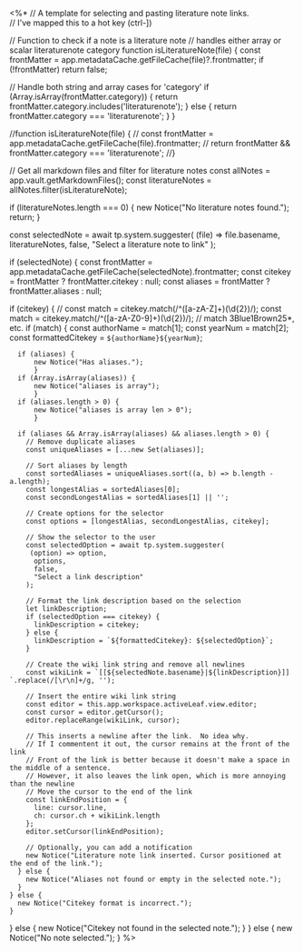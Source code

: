 <%*
// A template for selecting and pasting literature note links.  
// I've mapped this to a hot key (ctrl-])

// Function to check if a note is a literature note
// handles either array or scalar literaturenote category
function isLiteratureNote(file) {
  const frontMatter = app.metadataCache.getFileCache(file)?.frontmatter;
  if (!frontMatter) return false;

  // Handle both string and array cases for 'category'
  if (Array.isArray(frontMatter.category)) {
    return frontMatter.category.includes('literaturenote');
  } else {
    return frontMatter.category === 'literaturenote';
  }
}

//function isLiteratureNote(file) {
//  const frontMatter = app.metadataCache.getFileCache(file).frontmatter;
//  return frontMatter && frontMatter.category === 'literaturenote';
//}

// Get all markdown files and filter for literature notes
const allNotes = app.vault.getMarkdownFiles();
const literatureNotes = allNotes.filter(isLiteratureNote);

if (literatureNotes.length === 0) {
  new Notice("No literature notes found.");
  return;
}

const selectedNote = await tp.system.suggester(
  (file) => file.basename,
  literatureNotes,
  false,
  "Select a literature note to link"
);

if (selectedNote) {
  const frontMatter = app.metadataCache.getFileCache(selectedNote).frontmatter;
  const citekey = frontMatter ? frontMatter.citekey : null;
  const aliases = frontMatter ? frontMatter.aliases : null;

  if (citekey) {
    // const match = citekey.match(/^([a-zA-Z]+)(\d{2})/);
    const match = citekey.match(/^([a-zA-Z0-9]+)(\d{2})/); // match 3Blue1Brown25*, etc.
    if (match) {
      const authorName = match[1];
      const yearNum = match[2];
      const formattedCitekey = `${authorName}${yearNum}`;
    
      if (aliases) {
          new Notice("Has aliases.");
          }
      if (Array.isArray(aliases)) {
          new Notice("aliases is array");
          }
      if (aliases.length > 0) {
          new Notice("aliases is array len > 0");
          }
          
      if (aliases && Array.isArray(aliases) && aliases.length > 0) {
        // Remove duplicate aliases
        const uniqueAliases = [...new Set(aliases)];
        
        // Sort aliases by length
        const sortedAliases = uniqueAliases.sort((a, b) => b.length - a.length);
        const longestAlias = sortedAliases[0];
        const secondLongestAlias = sortedAliases[1] || '';
        
        // Create options for the selector
        const options = [longestAlias, secondLongestAlias, citekey];
        
        // Show the selector to the user
        const selectedOption = await tp.system.suggester(
         (option) => option,
          options,
          false,
          "Select a link description"
        );
        
        // Format the link description based on the selection
        let linkDescription;
        if (selectedOption === citekey) {
          linkDescription = citekey;
        } else {
          linkDescription = `${formattedCitekey}: ${selectedOption}`;
        }
        
        // Create the wiki link string and remove all newlines
        const wikiLink = `[[${selectedNote.basename}|${linkDescription}]] `.replace(/[\r\n]+/g, '');
        
        // Insert the entire wiki link string
        const editor = this.app.workspace.activeLeaf.view.editor;
        const cursor = editor.getCursor();
        editor.replaceRange(wikiLink, cursor);
        
        // This inserts a newline after the link.  No idea why.
        // If I commentent it out, the cursor remains at the front of the link
        // Front of the link is better because it doesn't make a space in the middle of a sentence.
        // However, it also leaves the link open, which is more annoying than the newline
        // Move the cursor to the end of the link
        const linkEndPosition = {
          line: cursor.line,
          ch: cursor.ch + wikiLink.length
        };
        editor.setCursor(linkEndPosition);

        // Optionally, you can add a notification
        new Notice("Literature note link inserted. Cursor positioned at the end of the link.");
      } else {
        new Notice("Aliases not found or empty in the selected note.");
      }
    } else {
      new Notice("Citekey format is incorrect.");
    }
  } else {
    new Notice("Citekey not found in the selected note.");
  }
} else {
  new Notice("No note selected.");
}
%>
